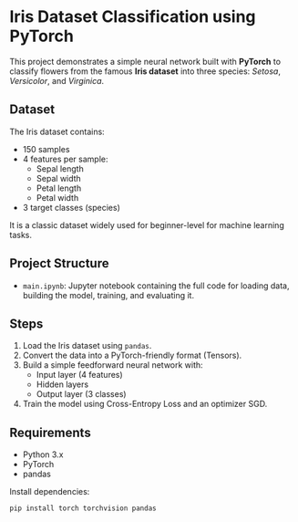 # Iris Dataset Classification using PyTorch

This project demonstrates a simple neural network built with **PyTorch** to classify flowers from the famous **Iris dataset** into three species: *Setosa*, *Versicolor*, and *Virginica*.

## Dataset

The Iris dataset contains:
- 150 samples
- 4 features per sample:
  - Sepal length
  - Sepal width
  - Petal length
  - Petal width
- 3 target classes (species)

It is a classic dataset widely used for beginner-level for machine learning tasks.

## Project Structure

- `main.ipynb`: Jupyter notebook containing the full code for loading data, building the model, training, and evaluating it.

## Steps

1. Load the Iris dataset using `pandas`.
2. Convert the data into a PyTorch-friendly format (Tensors).
3. Build a simple feedforward neural network with:
   - Input layer (4 features)
   - Hidden layers
   - Output layer (3 classes)
4. Train the model using Cross-Entropy Loss and an optimizer SGD.


## Requirements

- Python 3.x
- PyTorch
- pandas


Install dependencies:
```bash
pip install torch torchvision pandas 

